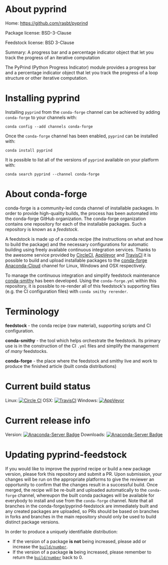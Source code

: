 About pyprind
=============

Home: https://github.com/rasbt/pyprind

Package license: BSD-3-Clause

Feedstock license: BSD 3-Clause

Summary: A progress bar and a percentage indicator object that let you track the progress of an iterative computation

The PyPrind (Python Progress Indicator) module provides a progress bar
and a percentage indicator object that let you track the progress of a
loop structure or other iterative computation.


Installing pyprind
==================

Installing `pyprind` from the `conda-forge` channel can be achieved by adding `conda-forge` to your channels with:

```
conda config --add channels conda-forge
```

Once the `conda-forge` channel has been enabled, `pyprind` can be installed with:

```
conda install pyprind
```

It is possible to list all of the versions of `pyprind` available on your platform with:

```
conda search pyprind --channel conda-forge
```



About conda-forge
=================

conda-forge is a community-led conda channel of installable packages.
In order to provide high-quality builds, the process has been automated into the
conda-forge GitHub organization. The conda-forge organization contains one repository
for each of the installable packages. Such a repository is known as a *feedstock*.

A feedstock is made up of a conda recipe (the instructions on what and how to build
the package) and the necessary configurations for automatic building using freely
available continuous integration services. Thanks to the awesome service provided by
[CircleCI](https://circleci.com/), [AppVeyor](http://www.appveyor.com/)
and [TravisCI](https://travis-ci.org/) it is possible to build and upload installable
packages to the [conda-forge](https://anaconda.org/conda-forge)
[Anaconda-Cloud](http://docs.anaconda.org/) channel for Linux, Windows and OSX respectively.

To manage the continuous integration and simplify feedstock maintenance
[conda-smithy](http://github.com/conda-forge/conda-smithy) has been developed.
Using the ``conda-forge.yml`` within this repository, it is possible to re-render all of
this feedstock's supporting files (e.g. the CI configuration files) with ``conda smithy rerender``.


Terminology
===========

**feedstock** - the conda recipe (raw material), supporting scripts and CI configuration.

**conda-smithy** - the tool which helps orchestrate the feedstock.
                   Its primary use is in the construction of the CI ``.yml`` files
                   and simplify the management of *many* feedstocks.

**conda-forge** - the place where the feedstock and smithy live and work to
                  produce the finished article (built conda distributions)

Current build status
====================

Linux: [![Circle CI](https://circleci.com/gh/conda-forge/pyprind-feedstock.svg?style=shield)](https://circleci.com/gh/conda-forge/pyprind-feedstock)
OSX: [![TravisCI](https://travis-ci.org/conda-forge/pyprind-feedstock.svg?branch=master)](https://travis-ci.org/conda-forge/pyprind-feedstock)
Windows: [![AppVeyor](https://ci.appveyor.com/api/projects/status/github/conda-forge/pyprind-feedstock?svg=True)](https://ci.appveyor.com/project/conda-forge/pyprind-feedstock/branch/master)

Current release info
====================
Version: [![Anaconda-Server Badge](https://anaconda.org/conda-forge/pyprind/badges/version.svg)](https://anaconda.org/conda-forge/pyprind)
Downloads: [![Anaconda-Server Badge](https://anaconda.org/conda-forge/pyprind/badges/downloads.svg)](https://anaconda.org/conda-forge/pyprind)


Updating pyprind-feedstock
==========================

If you would like to improve the pyprind recipe or build a new
package version, please fork this repository and submit a PR. Upon submission,
your changes will be run on the appropriate platforms to give the reviewer an
opportunity to confirm that the changes result in a successful build. Once
merged, the recipe will be re-built and uploaded automatically to the
`conda-forge` channel, whereupon the built conda packages will be available for
everybody to install and use from the `conda-forge` channel.
Note that all branches in the conda-forge/pyprind-feedstock are
immediately built and any created packages are uploaded, so PRs should be based
on branches in forks and branches in the main repository should only be used to
build distinct package versions.

In order to produce a uniquely identifiable distribution:
 * If the version of a package **is not** being increased, please add or increase
   the [``build/number``](http://conda.pydata.org/docs/building/meta-yaml.html#build-number-and-string).
 * If the version of a package **is** being increased, please remember to return
   the [``build/number``](http://conda.pydata.org/docs/building/meta-yaml.html#build-number-and-string)
   back to 0.
